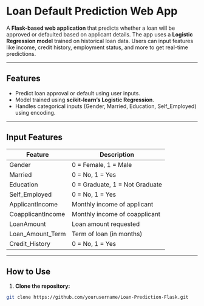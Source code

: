 # Loan Default Prediction Web App

A **Flask-based web application** that predicts whether a loan will be approved or defaulted based on applicant details. The app uses a **Logistic Regression model** trained on historical loan data. Users can input features like income, credit history, employment status, and more to get real-time predictions.  

---

## Features

- Predict loan approval or default using user inputs.  
- Model trained using **scikit-learn’s Logistic Regression**.  
- Handles categorical inputs (Gender, Married, Education, Self_Employed) using encoding.  

---

## Input Features

| Feature               | Description                       |
|-----------------------|-----------------------------------|
| Gender                | 0 = Female, 1 = Male             |
| Married               | 0 = No, 1 = Yes                   |
| Education             | 0 = Graduate, 1 = Not Graduate    |
| Self_Employed         | 0 = No, 1 = Yes                   |
| ApplicantIncome       | Monthly income of applicant       |
| CoapplicantIncome     | Monthly income of coapplicant    |
| LoanAmount            | Loan amount requested             |
| Loan_Amount_Term      | Term of loan (in months)          |
| Credit_History        | 0 = No, 1 = Yes                   |

---

## How to Use

1. **Clone the repository:**

```bash
git clone https://github.com/yourusername/Loan-Prediction-Flask.git
